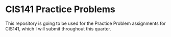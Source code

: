 # CIS141 Practice Problems
This repository is going to be used for the Practice Problem assignments for CIS141, which I will submit throughout this quarter.

